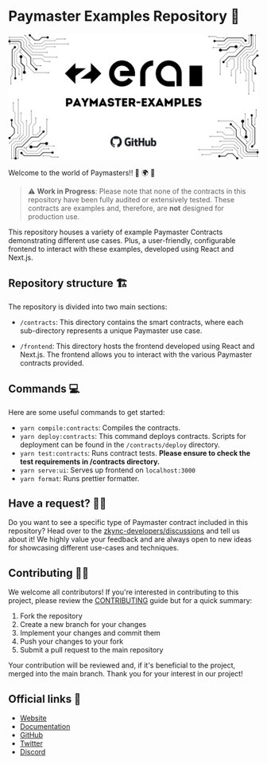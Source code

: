 
# Paymaster Examples Repository 📁

![](./paymaster-examples.png)

Welcome to the world of Paymasters!! 🎉 🌍 🎉

> ⚠️ **Work in Progress**: Please note that none of the contracts in this repository have been fully audited or extensively tested. These contracts are examples and, therefore, are **not** designed for production use.

This repository houses a variety of example Paymaster Contracts demonstrating different use cases. Plus, a user-friendly, configurable frontend to interact with these examples, developed using React and Next.js. 

## Repository structure 🏗️

The repository is divided into two main sections:

- `/contracts`: This directory contains the smart contracts, where each sub-directory represents a unique Paymaster use case. 

- `/frontend`: This directory hosts the frontend developed using React and Next.js. The frontend allows you to interact with the various Paymaster contracts provided.

## Commands 💻

Here are some useful commands to get started:

- `yarn compile:contracts`: Compiles the contracts.
- `yarn deploy:contracts`: This command deploys contracts. Scripts for deployment can be found in the `/contracts/deploy` directory.
- `yarn test:contracts`: Runs contract tests. **Please ensure to check the test requirements in /contracts directory.**
- `yarn serve:ui`: Serves up frontend on `localhost:3000`
- `yarn format`: Runs prettier formatter.

## Have a request? 🙋‍♀️
Do you want to see a specific type of Paymaster contract included in this repository? Head over to the [zkync-developers/discussions](https://github.com/zkSync-Community-Hub/zksync-developers/discussions) and tell us about it! We highly value your feedback and are always open to new ideas for showcasing different use-cases and techniques.

## Contributing 🙋‍♂️

We welcome all contributors! If you're interested in contributing to this project, please review the [CONTRIBUTING](./CONTRIBUTING.md) guide but for a quick summary:

1. Fork the repository
2. Create a new branch for your changes
3. Implement your changes and commit them
4. Push your changes to your fork
5. Submit a pull request to the main repository

Your contribution will be reviewed and, if it's beneficial to the project, merged into the main branch. Thank you for your interest in our project!

## Official links 🔗

- [Website](https://zksync.io/)
- [Documentation](https://era.zksync.io/docs/)
- [GitHub](https://github.com/matter-labs)
- [Twitter](https://twitter.com/zksync)
- [Discord](https://join.zksync.dev)
